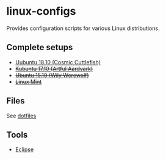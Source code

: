 # linux-configs

Provides configuration scripts for various Linux distributions.


## Complete setups

  * [Uubuntu 18.10 (Cosmic Cuttlefish)](kubuntu-18.10/)
  * ~~[Kubuntu 17.10 (Artful Aardvark)](kubuntu-17.10/)~~
  * ~~[Ubuntu 15.10 (Wily Werewolf)](ubuntu/)~~
  * ~~[Linux Mint](linux-mint/)~~


## Files

See [dotfiles](https://github.com/anton-johansson/dotfiles)


## Tools

  * [Eclipse](tools/eclipse/)
